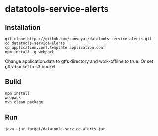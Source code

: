# datatools-service-alerts

## Installation

```
git clone https://github.com/conveyal/datatools-service-alerts.git
cd datatools-service-alerts
cp application.conf.template application.conf
npm install -g webpack
```

Change application.data to gtfs directory and work-offline to true.  Or set gtfs-bucket to s3 bucket


## Build

```
npm install
webpack
mvn clean package
```

## Run

```
java -jar target/datatools-service-alerts.jar
```